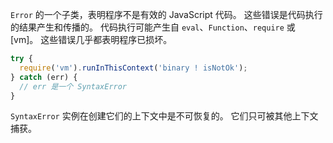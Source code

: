 
`Error` 的一个子类，表明程序不是有效的 JavaScript 代码。
这些错误是代码执行的结果产生和传播的。
代码执行可能产生自 `eval`、`Function`、`require` 或 [vm]。
这些错误几乎都表明程序已损坏。


```js
try {
  require('vm').runInThisContext('binary ! isNotOk');
} catch (err) {
  // err 是一个 SyntaxError
}
```

`SyntaxError` 实例在创建它们的上下文中是不可恢复的。
它们只可被其他上下文捕获。


